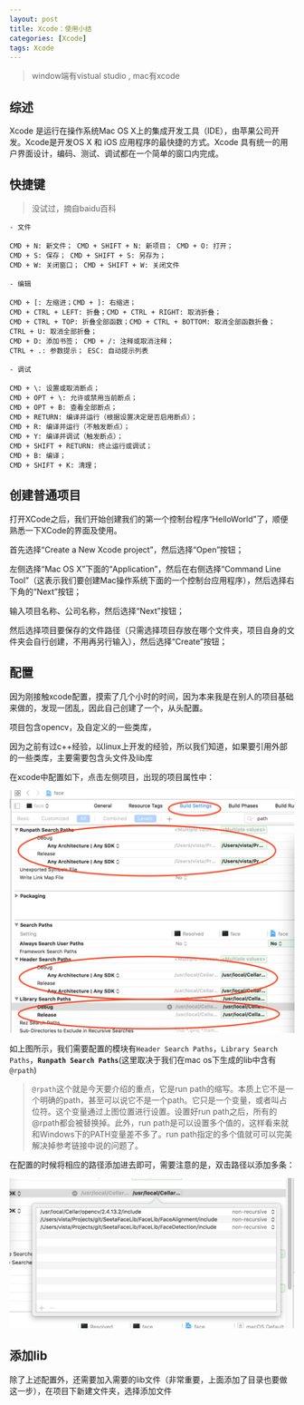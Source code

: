 ```yaml
---
layout: post
title: Xcode：使用小结
categories: [Xcode]
tags: Xcode
---
```


> window端有vistual studio , mac有xcode

## 综述

Xcode 是运行在操作系统Mac OS X上的集成开发工具（IDE），由苹果公司开发。Xcode是开发OS X 和 iOS 应用程序的最快捷的方式。Xcode 具有统一的用户界面设计，编码、测试、调试都在一个简单的窗口内完成。

## 快捷键

> 没试过，摘自baidu百科

```
- 文件

CMD + N: 新文件； CMD + SHIFT + N: 新项目； CMD + O: 打开；
CMD + S: 保存； CMD + SHIFT + S: 另存为；
CMD + W: 关闭窗口； CMD + SHIFT + W: 关闭文件

- 编辑

CMD + [: 左缩进；CMD + ]: 右缩进；
CMD + CTRL + LEFT: 折叠；CMD + CTRL + RIGHT: 取消折叠；
CMD + CTRL + TOP: 折叠全部函数；CMD + CTRL + BOTTOM: 取消全部函数折叠；
CTRL + U: 取消全部折叠；
CMD + D: 添加书签； CMD + /: 注释或取消注释；
CTRL + .: 参数提示； ESC: 自动提示列表

- 调试

CMD + \: 设置或取消断点；
CMD + OPT + \: 允许或禁用当前断点；
CMD + OPT + B: 查看全部断点；
CMD + RETURN: 编译并运行（根据设置决定是否启用断点）；
CMD + R: 编译并运行（不触发断点）；
CMD + Y: 编译并调试（触发断点）；
CMD + SHIFT + RETURN: 终止运行或调试；
CMD + B: 编译；
CMD + SHIFT + K: 清理；
```

## 创建普通项目

打开XCode之后，我们开始创建我们的第一个控制台程序“HelloWorld”了，顺便熟悉一下XCode的界面及使用。

首先选择“Create a New Xcode project”，然后选择“Open”按钮；

左侧选择“Mac OS X”下面的“Application”，然后在右侧选择“Command Line Tool”（这表示我们要创建Mac操作系统下面的一个控制台应用程序），然后选择右下角的“Next”按钮；

输入项目名称、公司名称，然后选择“Next”按钮；

然后选择项目要保存的文件路径（只需选择项目存放在哪个文件夹，项目自身的文件夹会自行创建，不用再另行输入），然后选择“Create”按钮；

## 配置

因为刚接触xcode配置，摸索了几个小时的时间，因为本来我是在别人的项目基础来做的，发现一团乱，因此自己创建了一个，从头配置。

项目包含opencv，及自定义的一些类库，

因为之前有过c++经验，以linux上开发的经验，所以我们知道，如果要引用外部的一些类库，主要需要包含头文件及lib库

在xcode中配置如下，点击左侧项目，出现的项目属性中：

![](../images/posts/2017/xcode1.png)

如上图所示，我们需要配置的模块有`Header Search Paths`，`Library Search Paths`，**`Runpath Search Paths`**(这里取决于我们在mac os下生成的lib中含有`@rpath`)

> `@rpath`这个就是今天要介绍的重点，它是run path的缩写。本质上它不是一个明确的path，甚至可以说它不是一个path。它只是一个变量，或者叫占位符。这个变量通过上图位置进行设置。设置好run path之后，所有的@rpath都会被替换掉。此外，run path是可以设置多个值的，这样看来就和Windows下的PATH变量差不多了。run path指定的多个值就可可以完美解决掉参考链接中说的问题了。

在配置的时候将相应的路径添加进去即可，需要注意的是，双击路径以添加多条：

![](../images/posts/2017/xcode2.png)

## 添加lib

除了上述配置外，还需要加入需要的lib文件（非常重要，上面添加了目录也要做这一步），在项目下新建文件夹，选择添加文件
